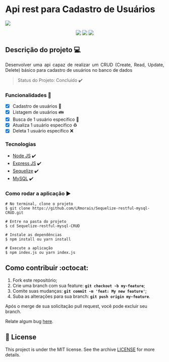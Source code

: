 # Api rest para Cadastro de Usuários
<img src= "https://miro.medium.com/max/768/1*gjA78w2_Q8lSNZAnTMScqA.png"/>
<p align="center">
    <img src="https://img.shields.io/static/v1?label=ExpressJS&message=framework&color=green&style=for-the-badge&logo=node.js" style="display: inline;"/>
    <img src="https://img.shields.io/static/v1?label=Sequelize&message=ORM&color=green&style=for-the-badge&logo=node.js" style="display: inline;"/>
    <img src="https://img.shields.io/static/v1?label=MySQL&message=Database&color=blue&style=for-the-badge&logo=mysql" style="display: inline;"/>
</p>

##  Descrição do projeto 💻
<p align="justify"> Desenvolver uma api capaz de realizar um CRUD (Create, Read, Update, Delete) básico para cadastro de usuários no banco de dados</p>

> Status do Projeto: Concluido :heavy_check_mark:

### Funcionalidades :rocket:

- [X] Cadastro de usuários :man:
- [X] Listagem de usuários :family:
- [X] Busca de 1 usuário especifico :raising_hand:
- [X] Atualiza 1 usuário especifico :recycle:
- [X] Deleta 1 usuário especifico :x:

### Tecnologias
- [Node JS](https://nodejs.org/en/about/) :heavy_check_mark:
- [Express JS](https://expressjs.com/pt-br/) :heavy_check_mark:
- [Sequelize](https://sequelize.org/) :heavy_check_mark:
- [MySQL](https://www.mysql.com/) :heavy_check_mark:

### Como rodar a aplicação :arrow_forward:
```
# No terminal, clone o projeto
$ git clone https://github.com/LRmorais/Sequelize-restful-mysql-CRUD.git

# Entre na pasta do projeto
$ cd Sequelize-restful-mysql-CRUD

# Instale as dependências
$ npm install ou yarn install

# Execute a aplicação
$ npm index.js ou yarn index.js 
```
##  Como contribuir :octocat:
1. Fork este repositório;
2. Crie uma branch com sua feature: **`git checkout -b my-feature`**;
3. Comite suas mudanças: **`git commit -m 'feat: My new feature'`**;
4. Suba as alterações para sua branch: **`git push origin my-feature`**.

Após o merge de sua solicitação pull request, você pode excluir seu branch.

Relate algum bug [here](https://github.com/LRmorais/Sequelize-restfull-mysql-CRUD/i).

## 📝 License

This project is under the MIT license. See the archive [LICENSE](https://github.com/LRmorais/Sequelize-restful-mysql-CRUD/blob/main/LICENSE) for more details.
